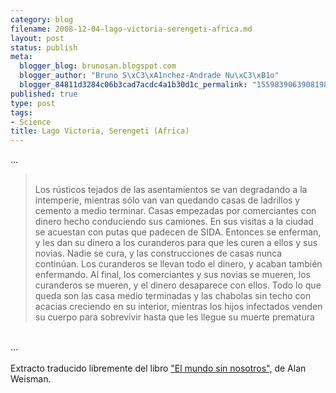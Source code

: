 ```yaml
--- 
category: blog
filename: 2008-12-04-lago-victoria-serengeti-africa.md
layout: post
status: publish
meta: 
  blogger_blog: brunosan.blogspot.com
  blogger_author: "Bruno S\xC3\xA1nchez-Andrade Nu\xC3\xB1o"
  blogger_84811d3284c06b3cad7acdc4a1b30d1c_permalink: "1559839063908198561"
published: true
type: post
tags: 
- Science
title: Lago Victoria, Serengeti (Africa)
---
```

...<br /><blockquote><br />Los rústicos tejados de las asentamientos se van degradando a la intemperie, mientras sólo van van quedando casas de ladrillos y cemento a medio terminar. Casas empezadas por comerciantes con dinero hecho conduciendo sus camiones. En sus visitas a la ciudad se acuestan con putas que padecen de SIDA. Entonces se enferman, y les dan su dinero a los curanderos para que les curen a ellos y sus novias. Nadie se cura, y las construcciones de casas nunca continúan. Los curanderos se llevan todo el dinero, y acaban también enfermando. Al final, los comerciantes y sus novias se mueren, los curanderos se mueren, y el dinero desaparece con ellos. Todo lo que queda son las casa medio terminadas y las chabolas sin techo con acacias creciendo en su interior, mientras los hijos infectados venden su cuerpo para sobrevivir hasta que les llegue su muerte prematura</blockquote><br />...<br /><br />Extracto traducido libremente del libro <a href="http://www.worldwithoutus.com/index2.html">"El mundo sin nosotros",</a> de Alan Weisman.
